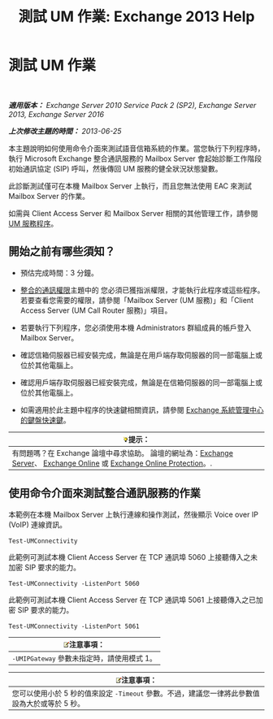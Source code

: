 ﻿---
title: '測試 UM 作業: Exchange 2013 Help'
TOCTitle: 測試 UM 作業
ms:assetid: 06c9ab4e-8272-47b1-a217-e366f7e9dbaa
ms:mtpsurl: https://technet.microsoft.com/zh-tw/library/Aa995957(v=EXCHG.150)
ms:contentKeyID: 56271542
ms.date: 05/21/2018
mtps_version: v=EXCHG.150
ms.translationtype: MT
---

# 測試 UM 作業

 

_**適用版本：** Exchange Server 2010 Service Pack 2 (SP2), Exchange Server 2013, Exchange Server 2016_

_**上次修改主題的時間：** 2013-06-25_

本主題說明如何使用命令介面來測試語音信箱系統的作業。當您執行下列程序時，執行 Microsoft Exchange 整合通訊服務的 Mailbox Server 會起始診斷工作階段初始通訊協定 (SIP) 呼叫，然後傳回 UM 服務的健全狀況狀態變數。

此診斷測試僅可在本機 Mailbox Server 上執行，而且您無法使用 EAC 來測試 Mailbox Server 的作業。

如需與 Client Access Server 和 Mailbox Server 相關的其他管理工作，請參閱 [UM 服務程序](um-services-procedures-exchange-2013-help.md)。

## 開始之前有哪些須知？

  - 預估完成時間：3 分鐘。

  - [整合的通訊權限](unified-messaging-permissions-exchange-2013-help.md)主題中的 您必須已獲指派權限，才能執行此程序或這些程序。若要查看您需要的權限，請參閱「Mailbox Server (UM 服務)」和「Client Access Server (UM Call Router 服務)」項目。

  - 若要執行下列程序，您必須使用本機 Administrators 群組成員的帳戶登入 Mailbox Server。

  - 確認信箱伺服器已經安裝完成，無論是在用戶端存取伺服器的同一部電腦上或位於其他電腦上。

  - 確認用戶端存取伺服器已經安裝完成，無論是在信箱伺服器的同一部電腦上或位於其他電腦上。

  - 如需適用於此主題中程序的快速鍵相關資訊，請參閱 [Exchange 系統管理中心的鍵盤快速鍵](keyboard-shortcuts-in-the-exchange-admin-center-exchange-online-protection-help.md)。

<table>
<thead>
<tr class="header">
<th><img src="images/Bb124558.tip(EXCHG.150).gif" title="提示" alt="提示" />提示：</th>
</tr>
</thead>
<tbody>
<tr class="odd">
<td>有問題嗎？在 Exchange 論壇中尋求協助。 論壇的網址為：<a href="https://go.microsoft.com/fwlink/p/?linkid=60612">Exchange Server</a>、 <a href="https://go.microsoft.com/fwlink/p/?linkid=267542">Exchange Online</a> 或 <a href="https://go.microsoft.com/fwlink/p/?linkid=285351">Exchange Online Protection</a>。.</td>
</tr>
</tbody>
</table>


## 使用命令介面來測試整合通訊服務的作業

本範例在本機 Mailbox Server 上執行連線和操作測試，然後顯示 Voice over IP (VoIP) 連線資訊。

    Test-UMConnectivity

此範例可測試本機 Client Access Server 在 TCP 通訊埠 5060 上接聽傳入之未加密 SIP 要求的能力。

    Test-UMConnectivity -ListenPort 5060

此範例可測試本機 Client Access Server 在 TCP 通訊埠 5061 上接聽傳入之已加密 SIP 要求的能力。

    Test-UMConnectivity -ListenPort 5061

<table>
<thead>
<tr class="header">
<th><img src="images/Bb124558.note(EXCHG.150).gif" title="注意事項" alt="注意事項" />注意事項：</th>
</tr>
</thead>
<tbody>
<tr class="odd">
<td><code>-UMIPGateway</code> 參數未指定時，請使用模式 1。</td>
</tr>
</tbody>
</table>


<table>
<thead>
<tr class="header">
<th><img src="images/Bb124558.note(EXCHG.150).gif" title="注意事項" alt="注意事項" />注意事項：</th>
</tr>
</thead>
<tbody>
<tr class="odd">
<td>您可以使用小於 5 秒的值來設定 <code>-Timeout</code> 參數。不過，建議您一律將此參數值設為大於或等於 5 秒。</td>
</tr>
</tbody>
</table>

